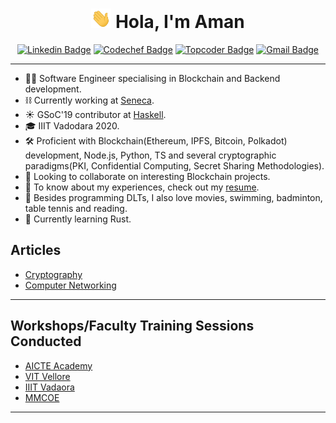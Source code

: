 <h1 align="center"><img src="./hey.gif" width="32"> Hola, I'm Aman</h1>

<div align="center">

[![Linkedin Badge](https://img.shields.io/badge/-amanyadav-blue?style=flat-square&logo=Linkedin&logoColor=white&link=https://www.linkedin.com/in/aman-yadav-4880bb152/)](https://www.linkedin.com/in/aman-yadav-4880bb152/)
[![Codechef Badge](https://img.shields.io/badge/-amay9000-5B4638?style=flat-square&logo=CodeChef&logoColor=white&link=https://www.codechef.com/users/amany9000)](https://www.codechef.com/users/amany9000)
[![Topcoder Badge](https://img.shields.io/badge/-amay9000-29A7DF?style=flat-square&logo=Topcoder&logoColor=white&link=https://www.topcoder.com/members/amany9000)](https://www.topcoder.com/members/amany9000)
[![Gmail Badge](https://img.shields.io/badge/-mail-c14438?style=flat-square&logo=Gmail&logoColor=white&link=mailto:amanyadavlko2502@gmail.com)](mailto:amanyadavlko2502@gmail.com)

</div>

---

- 👩‍💻 Software Engineer specialising in Blockchain and Backend development.
- ⛓️ Currently working at [Seneca](https://www.seneca.tech/).
- ☀️  GSoC'19 contributor at [Haskell](https://www.haskell.org/).
- 🎓 IIIT Vadodara 2020.
- 🛠 Proficient with Blockchain(Ethereum, IPFS, Bitcoin, Polkadot) development, Node.js, Python, TS and several cryptographic paradigms(PKI, Confidential Computing, Secret Sharing Methodologies).
- 👯 Looking to collaborate on interesting Blockchain projects.
- 📄 To know about my experiences, check out my [resume](https://drive.google.com/drive/folders/1SEhK383pB0b1NjKvOGEIC_wy0vP4ZpMW).
- 💬 Besides programming DLTs, I also love movies, swimming, badminton, table tennis and reading.
- 🌱 Currently learning Rust.


## Articles 
- [Cryptography](https://www.topcoder.com/thrive/articles/Blockchain%20Prerequisites%20-%20Cryptography%20Concepts)
- [Computer Networking](https://www.topcoder.com/thrive/articles/Blockchain%20Prerequisites%20-%20Computer%20Networking)
---


## Workshops/Faculty Training Sessions Conducted 
- [AICTE Academy](https://www.linkedin.com/posts/aman-yadav-4880bb152_blockchain-ethereum-solidity-activity-6686677684229083136-idk3?utm_source=share&utm_medium=member_desktop)
- [VIT Vellore](https://www.linkedin.com/posts/aman-yadav-4880bb152_technology-blockchain-dlt-activity-6994558049113784320-y3mp?utm_source=share&utm_medium=member_desktop)
- [IIIT Vadaora](https://www.linkedin.com/posts/aman-yadav-4880bb152_blockchain-cryptography-session-activity-6523069813181509632-CoyY?utm_source=share&utm_medium=member_desktop)
- [MMCOE](https://www.linkedin.com/posts/aman-yadav-4880bb152_blockchain-workshop-ethereum-activity-7045706609544638464-hZGH?utm_source=share&utm_medium=member_desktop)
---